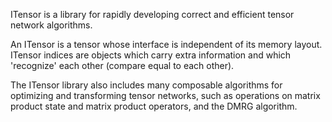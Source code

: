 
ITensor is a library for rapidly developing correct and efficient
tensor network algorithms. 

An ITensor is a tensor whose interface 
is independent of its memory layout. ITensor indices are
objects which carry extra information and which
'recognize' each other (compare equal to each other).

The ITensor library also includes many composable algorithms 
for optimizing and transforming tensor networks, such as 
operations on matrix product state and matrix product operators,
and the DMRG algorithm.

